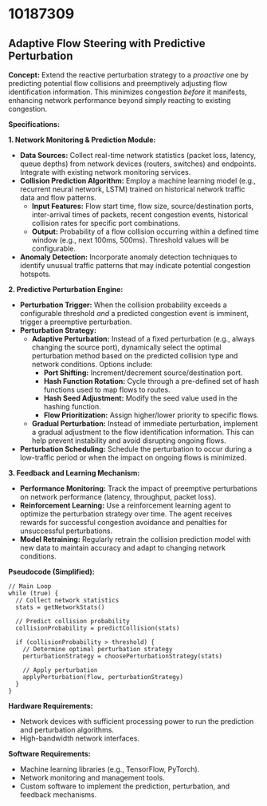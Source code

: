 # 10187309

## Adaptive Flow Steering with Predictive Perturbation

**Concept:** Extend the reactive perturbation strategy to a *proactive* one by predicting potential flow collisions and preemptively adjusting flow identification information. This minimizes congestion *before* it manifests, enhancing network performance beyond simply reacting to existing congestion.

**Specifications:**

**1. Network Monitoring & Prediction Module:**

*   **Data Sources:** Collect real-time network statistics (packet loss, latency, queue depths) from network devices (routers, switches) and endpoints. Integrate with existing network monitoring services.
*   **Collision Prediction Algorithm:** Employ a machine learning model (e.g., recurrent neural network, LSTM) trained on historical network traffic data and flow patterns. 
    *   **Input Features:** Flow start time, flow size, source/destination ports, inter-arrival times of packets, recent congestion events, historical collision rates for specific port combinations.
    *   **Output:** Probability of a flow collision occurring within a defined time window (e.g., next 100ms, 500ms). Threshold values will be configurable.
*   **Anomaly Detection:** Incorporate anomaly detection techniques to identify unusual traffic patterns that may indicate potential congestion hotspots.

**2. Predictive Perturbation Engine:**

*   **Perturbation Trigger:** When the collision probability exceeds a configurable threshold *and* a predicted congestion event is imminent, trigger a preemptive perturbation.
*   **Perturbation Strategy:**
    *   **Adaptive Perturbation:** Instead of a fixed perturbation (e.g., always changing the source port), dynamically select the optimal perturbation method based on the predicted collision type and network conditions. Options include:
        *   **Port Shifting:** Increment/decrement source/destination port.
        *   **Hash Function Rotation:** Cycle through a pre-defined set of hash functions used to map flows to routes.
        *   **Hash Seed Adjustment:** Modify the seed value used in the hashing function.
        *   **Flow Prioritization:** Assign higher/lower priority to specific flows.
    *   **Gradual Perturbation:** Instead of immediate perturbation, implement a gradual adjustment to the flow identification information. This can help prevent instability and avoid disrupting ongoing flows.
*   **Perturbation Scheduling:** Schedule the perturbation to occur during a low-traffic period or when the impact on ongoing flows is minimized.

**3. Feedback and Learning Mechanism:**

*   **Performance Monitoring:** Track the impact of preemptive perturbations on network performance (latency, throughput, packet loss).
*   **Reinforcement Learning:** Use a reinforcement learning agent to optimize the perturbation strategy over time. The agent receives rewards for successful congestion avoidance and penalties for unsuccessful perturbations.
*   **Model Retraining:** Regularly retrain the collision prediction model with new data to maintain accuracy and adapt to changing network conditions.

**Pseudocode (Simplified):**

```
// Main Loop
while (true) {
  // Collect network statistics
  stats = getNetworkStats()

  // Predict collision probability
  collisionProbability = predictCollision(stats)

  if (collisionProbability > threshold) {
    // Determine optimal perturbation strategy
    perturbationStrategy = choosePerturbationStrategy(stats)

    // Apply perturbation
    applyPerturbation(flow, perturbationStrategy)
  }
}
```

**Hardware Requirements:**

*   Network devices with sufficient processing power to run the prediction and perturbation algorithms.
*   High-bandwidth network interfaces.

**Software Requirements:**

*   Machine learning libraries (e.g., TensorFlow, PyTorch).
*   Network monitoring and management tools.
*   Custom software to implement the prediction, perturbation, and feedback mechanisms.